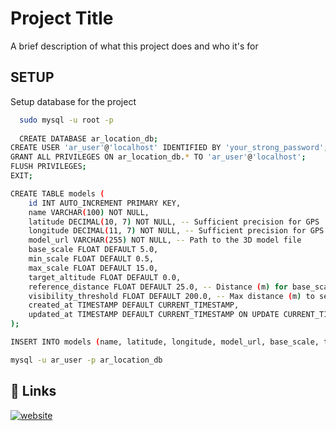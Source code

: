 
# Project Title

A brief description of what this project does and who it's for


## SETUP

Setup database for the project

```bash
  sudo mysql -u root -p
  
  CREATE DATABASE ar_location_db;
CREATE USER 'ar_user'@'localhost' IDENTIFIED BY 'your_strong_password'; -- Choose a strong password!
GRANT ALL PRIVILEGES ON ar_location_db.* TO 'ar_user'@'localhost';
FLUSH PRIVILEGES;
EXIT;

CREATE TABLE models (
    id INT AUTO_INCREMENT PRIMARY KEY,
    name VARCHAR(100) NOT NULL,
    latitude DECIMAL(10, 7) NOT NULL, -- Sufficient precision for GPS
    longitude DECIMAL(11, 7) NOT NULL, -- Sufficient precision for GPS
    model_url VARCHAR(255) NOT NULL, -- Path to the 3D model file
    base_scale FLOAT DEFAULT 5.0,
    min_scale FLOAT DEFAULT 0.5,
    max_scale FLOAT DEFAULT 15.0,
    target_altitude FLOAT DEFAULT 0.0,
    reference_distance FLOAT DEFAULT 25.0, -- Distance (m) for base_scale
    visibility_threshold FLOAT DEFAULT 200.0, -- Max distance (m) to see model
    created_at TIMESTAMP DEFAULT CURRENT_TIMESTAMP,
    updated_at TIMESTAMP DEFAULT CURRENT_TIMESTAMP ON UPDATE CURRENT_TIMESTAMP
);

INSERT INTO models (name, latitude, longitude, model_url, base_scale, target_altitude, reference_distance, visibility_threshold) VALUES ('test', 46.3620104, 15.1134535, 'assets/untitled.glb', 1, 400, 50, 500);

mysql -u ar_user -p ar_location_db

```
    
## 🔗 Links
[![website](https://img.shields.io/website?url=http%3A//pungi.org/)](https://pungi.org/)


